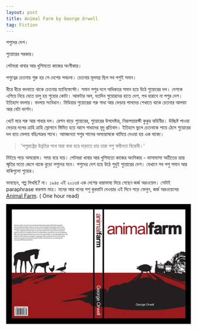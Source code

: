```yaml
---
layout: post
title: Animal Farm by George Orwell
tag: Fiction
---
```

পশুদের দেশ।

শুয়োরের সরকার।

পেটভরা খাবার আর খুশিমতো কাজের অংগীকার।

পশুত্বের চেতনায় শুরু হয় সে দেশের পথচলা। চেতনার মূলমন্ত্র ছিল সব পশুই সমান।

ধীরে ধীরে বদলাতে থাকে চেতনার ম্যানিফেস্টো। সমান পশুর দলে অধিকতর সমান হয়ে উঠে শুয়োরের দল। দেশকে এগিয়ে নিয়ে যেতে চালু হয় শুয়োর কোটা। আফটার অল, যতদিন শুয়োরদের হাতে দেশ, পথ হারাবে না পশুর দেশ। ইতিহাস বদলায়। বদলায় সংবিধান। মিডিয়ার শুয়োরেরা গরু গাধা আর ভেড়ার পালদের শেখাতে থাকে চেতনার আলফা আর বেটা ভার্শন।

 খেটে মরে গরু আর গাধার দল। রেশন বাড়ে শুয়োরের, শুয়োরের উপদেষ্টার, নিরাপত্তারক্ষী কুকুর বাহিনীর। উচ্ছিষ্ট পাওয়া ভেড়ার দলের ত্রাহি ত্রাহি স্লোগানে স্তিমিত হয়ে আসে গাধাদের মৃদু প্রতিবাদ। ইতিহাস ভুলে চেতনাকে পায়ে ঠেলে শুয়োরের দল হাত মেলায় বহিঃশত্রুর সাথে। আমজনতা পশুর পালের অসন্তোষকে থামিয়ে দেওয়া হয় এক বাক্যে।

>'পশুরাষ্ট্রের উন্নতির পথে যারা বাধা হয়ে দাড়াতে চায় তারা পশু স্বাধীনতা বিরোধী।'

মিইয়ে পড়ে অসন্তোষ। সময় বয়ে যায়। পেটভরা খাবার আর খুশিমতো কাজের অংগিকার - ভাসাভাসা অতীতের ভ্রান্ত স্মৃতির মতো জেগে থাকে বুড়ো পশুদের মনে। পশুদের দেশ হয়ে উঠে শুধুই শুয়োরের দেশ। যেখানে সব পশু সমান আর বাকিগুলো শুয়োর।


ভাবছেন, গল্প লিখছি? না। ১৯৪৫ এই ২০১৬র এক দেশের ধারাভাষ্য দিয়ে গেছেন জর্জ অরওয়েল। সেটাই paraphrase করলাম মাত্র। মনের আর বনের পশু কুরবানি দেওয়ার এই দিনে পড়ে ফেলুন, জর্জ অরওয়েলের [Animal Farm](http://ebooks.adelaide.edu.au/o/orwe…/george/o79a/index.html). ( One hour read)

![Animal Farm](/img/animal_farm.jpg)
